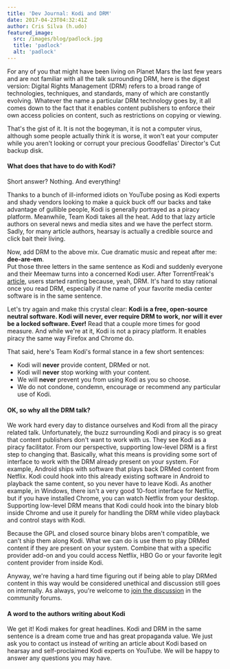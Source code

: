 ```yaml
---
title: 'Dev Journal: Kodi and DRM'
date: 2017-04-23T04:32:41Z
author: Cris Silva (h.udo)
featured_image:
  src: /images/blog/padlock.jpg
  title: 'padlock'
  alt: 'padlock'
---
```

For any of you that might have been living on Planet Mars the last few years and are not familiar with all the talk surrounding DRM, here is the digest version: Digital Rights Management (DRM) refers to a broad range of technologies, techniques, and standards, many of which are constantly evolving. Whatever the name a particular DRM technology goes by, it all comes down to the fact that it enables content publishers to enforce their own access policies on content, such as restrictions on copying or viewing.

 That's the gist of it. It is not the bogeyman, it is not a computer virus, although some people actually think it is worse, it won't eat your computer while you aren't looking or corrupt your precious Goodfellas' Director's Cut backup disk.

  

 #### What does that have to do with Kodi?

 Short answer? Nothing. And everything!

 Thanks to a bunch of ill-informed idiots on YouTube posing as Kodi experts and shady vendors looking to make a quick buck off our backs and take advantage of gullible people, Kodi is generally portrayed as a piracy platform. Meanwhile, Team Kodi takes all the heat. Add to that lazy article authors on several news and media sites and we have the perfect storm. Sadly, for many article authors, hearsay is actually a credible source and click bait their living.

 Now, add DRM to the above mix. Cue dramatic music and repeat after me: **dee-are-em**.  
Put those three letters in the same sentence as Kodi and suddenly everyone and their Meemaw turns into a concerned Kodi user. After TorrentFreak's [article](https://torrentfreak.com/kodi-wants-to-beat-piracy-with-legal-content-and-drm-170409/), users started ranting because, yeah, DRM. It's hard to stay rational once you read DRM, especially if the name of your favorite media center software is in the same sentence.

 Let's try again and make this crystal clear: **Kodi is a free, open-source neutral software. Kodi will never, ever require DRM to work, nor will it ever be a locked software. Ever!** Read that a couple more times for good measure. And while we're at it, Kodi is not a piracy platform. It enables piracy the same way Firefox and Chrome do.

 That said, here's Team Kodi's formal stance in a few short sentences:

 - Kodi will **never** provide content, DRMed or not.  
- Kodi will **never** stop working with your content.  
- We will **never** prevent you from using Kodi as you so choose.  
- We do not condone, condemn, encourage or recommend any particular use of Kodi.

  

 #### OK, so why all the DRM talk?

 We work hard every day to distance ourselves and Kodi from all the piracy related talk. Unfortunately, the buzz surrounding Kodi and piracy is so great that content publishers don't want to work with us. They see Kodi as a piracy facilitator. From our perspective, supporting low-level DRM is a first step to changing that. Basically, what this means is providing some sort of interface to work with the DRM already present on your system. For example, Android ships with software that plays back DRMed content from Netflix. Kodi could hook into this already existing software in Android to playback the same content, so you never have to leave Kodi. As another example, in Windows, there isn't a very good 10-foot interface for Netflix, but if you have installed Chrome, you can watch Netflix from your desktop. Supporting low-level DRM means that Kodi could hook into the binary blob inside Chrome and use it purely for handling the DRM while video playback and control stays with Kodi.

 Because the GPL and closed source binary blobs aren't compatible, we can't ship them along Kodi. What we can do is use them to play DRMed content if they are present on your system. Combine that with a specific provider add-on and you could access Netflix, HBO Go or your favorite legit content provider from inside Kodi.

 Anyway, we're having a hard time figuring out if being able to play DRMed content in this way would be considered unethical and discussion still goes on internally. As always, you're welcome to [join the discussion](https://forum.kodi.tv/showthread.php?tid=313075) in the community forums.

  

 #### A word to the authors writing about Kodi

 We get it! Kodi makes for great headlines. Kodi and DRM in the same sentence is a dream come true and has great propaganda value. We just ask you to contact us instead of writing an article about Kodi based on hearsay and self-proclaimed Kodi experts on YouTube. We will be happy to answer any questions you may have.

 